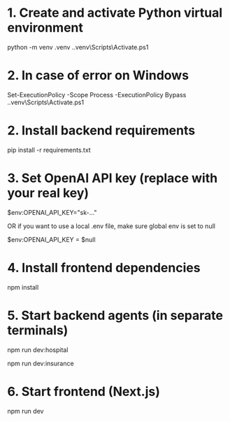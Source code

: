 # 1. Create and activate Python virtual environment

python -m venv .venv
.\.venv\Scripts\Activate.ps1


# 2. In case of error on Windows

Set-ExecutionPolicy -Scope Process -ExecutionPolicy Bypass
.\.venv\Scripts\Activate.ps1


# 2. Install backend requirements

pip install -r requirements.txt


# 3. Set OpenAI API key (replace with your real key)

$env:OPENAI_API_KEY="sk-..."

OR if you want to use a local .env file, make sure global env is set to null

$env:OPENAI_API_KEY = $null


# 4. Install frontend dependencies
npm install


# 5. Start backend agents (in separate terminals)

npm run dev:hospital

npm run dev:insurance


# 6. Start frontend (Next.js)

npm run dev

